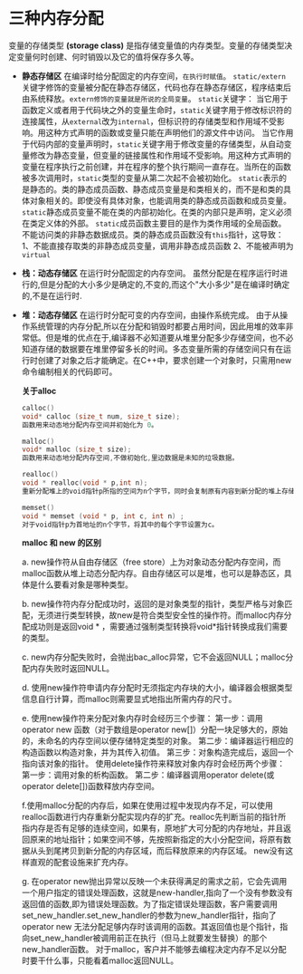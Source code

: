 # 三种内存分配

变量的存储类型 **(storage class)** 是指存储变量值的内存类型。变量的存储类型决定变量何时创建、何时销毁以及它的值将保存多久等。

- **静态存储区**
    在编译时给分配固定的内存空间，`在执行时赋值`。
    `static/extern`关键字修饰的变量被分配在静态存储区，代码也存在静态存储区，程序结束后由系统释放。`extern修饰的变量就是所说的全局变量`。
    `static`关键字：
    当它用于函数定义或者用于代码块之外的变量生命时，`static`关键字用于修改标识符的连接属性，从`external`改为`internal`，但标识符的存储类型和作用域不受影响。用这种方式声明的函数或变量只能在声明他们的源文件中访问。
    当它作用于代码内部的变量声明时，`static`关键字用于修改变量的存储类型，从自动变量修改为静态变量，但变量的链接属性和作用域不受影响。用这种方式声明的变量在程序执行之前创建，并在程序的整个执行期间一直存在。当所在的函数被多次调用时，`static`类型的变量从第二次起不会被初始化。
    `static`表示的是静态的。类的静态成员函数、静态成员变量是和类相关的，而不是和类的具体对象相关的。即使没有具体对象，也能调用类的静态成员函数和成员变量。
    `static`静态成员变量不能在类的内部初始化。在类的内部只是声明，定义必须在类定义体的外部。
    `static`成员函数主要目的是作为类作用域的全局函数。不能访问类的非静态数据成员。类的静态成员函数没有`this`指针，这导致：
        1、不能直接存取类的非静态成员变量，调用非静态成员函数
        2、不能被声明为`virtual`

- **栈：动态存储区**
    在运行时分配固定的内存空间。
    虽然分配是在程序运行时进行的,但是分配的大小多少是确定的,不变的,而这个"大小多少"是在编译时确定的,不是在运行时.

- **堆：动态存储区**
    在运行时分配可变的内存空间，由操作系统完成。
    由于从操作系统管理的内存分配,所以在分配和销毁时都要占用时间，因此用堆的效率非常低。但是堆的优点在于,编译器不必知道要从堆里分配多少存储空间，也不必知道存储的数据要在堆里停留多长的时间。多态变量所需的存储空间只有在运行时创建了对象之后才能确定。在C++中，要求创建一个对象时，只需用new命令编制相关的代码即可。

    **关于alloc**
    ```C
    calloc() 
    void* calloc (size_t num, size_t size);
    函数用来动态地分配内存空间并初始化为 0。
    ```
    ```C
    malloc() 
    void* malloc (size_t size);
    函数用来动态地分配内存空间,不做初始化,里边数据是未知的垃圾数据。
    ```
    ```C
    realloc() 
    void * realloc(void * p,int n);
    重新分配堆上的void指针p所指的空间为n个字节，同时会复制原有内容到新分配的堆上存储空间。注意，若原来的void指针p在堆上的空间不大于n个字节，则保持不变。
    ```
    ```C
    memset() 
    void * memset (void * p, int c, int n) ;
    对于void指针p为首地址的n个字节，将其中的每个字节设置为c。
    ```
    **malloc 和 new 的区别**
    
    a. new操作符从自由存储区（free store）上为对象动态分配内存空间，而malloc函数从堆上动态分配内存。自由存储区可以是堆，也可以是静态区，具体是什么要看对象是哪种类型。
    
    
    
    b. new操作符内存分配成功时，返回的是对象类型的指针，类型严格与对象匹配，无须进行类型转换，故new是符合类型安全性的操作符。而malloc内存分配成功则是返回void * ，需要通过强制类型转换将void*指针转换成我们需要的类型。
    

    
    c. new内存分配失败时，会抛出bac_alloc异常，它不会返回NULL；malloc分配内存失败时返回NULL。
    

    
    d. 使用new操作符申请内存分配时无须指定内存块的大小，编译器会根据类型信息自行计算，而malloc则需要显式地指出所需内存的尺寸。
    

    
    e.  使用new操作符来分配对象内存时会经历三个步骤：
        第一步：调用operator new 函数（对于数组是operator new[]）分配一块足够大的，原始的，未命名的内存空间以便存储特定类型的对象。
        第二步：编译器运行相应的构造函数以构造对象，并为其传入初值。
        第三步：对象构造完成后，返回一个指向该对象的指针。
        使用delete操作符来释放对象内存时会经历两个步骤：
        第一步：调用对象的析构函数。
        第二步：编译器调用operator delete(或operator delete[])函数释放内存空间。
    
    
    
    f.使用malloc分配的内存后，如果在使用过程中发现内存不足，可以使用realloc函数进行内存重新分配实现内存的扩充。realloc先判断当前的指针所指内存是否有足够的连续空间，如果有，原地扩大可分配的内存地址，并且返回原来的地址指针；如果空间不够，先按照新指定的大小分配空间，将原有数据从头到尾拷贝到新分配的内存区域，而后释放原来的内存区域。
    new没有这样直观的配套设施来扩充内存。
    
    
    g. 在operator new抛出异常以反映一个未获得满足的需求之前，它会先调用一个用户指定的错误处理函数，这就是new-handler,指向了一个没有参数没有返回值的函数,即为错误处理函数。为了指定错误处理函数，客户需要调用set_new_handler.set_new_handler的参数为new_handler指针，指向了operator new 无法分配足够内存时该调用的函数。其返回值也是个指针，指向set_new_handler被调用前正在执行（但马上就要发生替换）的那个new_handler函数。
    对于malloc，客户并不能够去编程决定内存不足以分配时要干什么事，只能看着malloc返回NULL。
    


